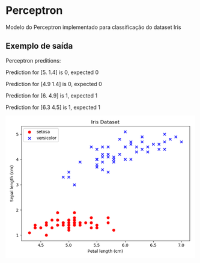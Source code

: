 # Perceptron

Modelo do Perceptron implementado para classificação do dataset Iris 

## Exemplo de saída

Perceptron preditions:

Prediction for [5.  1.4] is 0, expected 0

Prediction for [4.9 1.4] is 0, expected 0

Prediction for [6.  4.9] is 1, expected 1

Prediction for [6.3 4.5] is 1, expected 1

![alt Iris Dataset](iris_dataset.png)